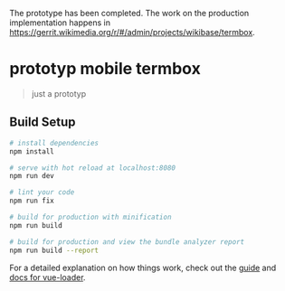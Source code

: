 The prototype has been completed. The work on the production implementation happens in https://gerrit.wikimedia.org/r/#/admin/projects/wikibase/termbox.

# prototyp mobile termbox

> just a prototyp

## Build Setup

``` bash
# install dependencies
npm install

# serve with hot reload at localhost:8080
npm run dev

# lint your code
npm run fix

# build for production with minification
npm run build

# build for production and view the bundle analyzer report
npm run build --report
```

For a detailed explanation on how things work, check out the [guide](http://vuejs-templates.github.io/webpack/) and [docs for vue-loader](http://vuejs.github.io/vue-loader).

